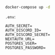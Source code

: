 ```bash
docker-compose up -d
```
`.env`:
```dotenv
AUTH_SECRET=
AUTH_DISCORD_ID=
AUTH_DISCORD_SECRET=
NEXTAUTH_URL=
POSTGRES_USER=
POSTGRES_PASSWORD=
```